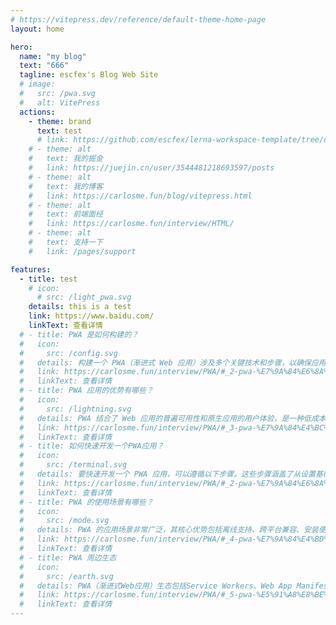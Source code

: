 ```yaml
---
# https://vitepress.dev/reference/default-theme-home-page
layout: home

hero:
  name: "my blog"
  text: "666"
  tagline: escfex's Blog Web Site
  # image:
  #   src: /pwa.svg
  #   alt: VitePress
  actions:
    - theme: brand
      text: test
      # link: https://github.com/escfex/lerna-workspace-template/tree/dev/packages/fast-pwa-sdk
    # - theme: alt
    #   text: 我的掘金
    #   link: https://juejin.cn/user/3544481218693597/posts
    # - theme: alt
    #   text: 我的博客
    #   link: https://carlosme.fun/blog/vitepress.html
    # - theme: alt
    #   text: 前端面经
    #   link: https://carlosme.fun/interview/HTML/
    # - theme: alt
    #   text: 支持一下
    #   link: /pages/support

features:
  - title: test
    # icon:
      # src: /light_pwa.svg
    details: this is a test
    link: https://www.baidu.com/
    linkText: 查看详情
  # - title: PWA 是如何构建的？
  #   icon:
  #     src: /config.svg
  #   details: 构建一个 PWA（渐进式 Web 应用）涉及多个关键技术和步骤，以确保应用具备离线能力、快速加载、可安装性等核心特性。以下是构建 PWA 的主要步骤和技术。
  #   link: https://carlosme.fun/interview/PWA/#_2-pwa-%E7%9A%84%E6%8A%80%E6%9C%AF%E6%A0%B8%E5%BF%83-%E5%A6%82%E4%BD%95%E6%9E%84%E5%BB%BApwa
  #   linkText: 查看详情
  # - title: PWA 应用的优势有哪些？
  #   icon:
  #     src: /lightning.svg
  #   details: PWA 结合了 Web 应用的普遍可用性和原生应用的用户体验，是一种低成本、高效能的跨平台应用开发解决方案，通过提供离线能力、推送通知、可安装性等特性，能够在保持用户体验的同时，降低开发、维护和分发成本。
  #   link: https://carlosme.fun/interview/PWA/#_3-pwa-%E7%9A%84%E4%BC%98%E5%8A%BF%E4%B8%8E%E5%8A%A3%E5%8A%BF
  #   linkText: 查看详情
  # - title: 如何快速开发一个PWA应用？
  #   icon:
  #     src: /terminal.svg
  #   details: 要快速开发一个 PWA 应用，可以遵循以下步骤。这些步骤涵盖了从设置基础项目到实现 PWA 核心特性的所有内容。
  #   link: https://carlosme.fun/interview/PWA/#_2-pwa-%E7%9A%84%E6%8A%80%E6%9C%AF%E6%A0%B8%E5%BF%83-%E5%A6%82%E4%BD%95%E6%9E%84%E5%BB%BApwa
  #   linkText: 查看详情
  # - title: PWA 的使用场景有哪些？
  #   icon:
  #     src: /mode.svg
  #   details: PWA 的应用场景非常广泛，其核心优势包括离线支持、跨平台兼容、安装便捷性等，使其适用于各种类型的应用和服务。无论是商业、教育、医疗还是娱乐领域，PWA 都能够提供流畅、高效和可靠的用户体验。
  #   link: https://carlosme.fun/interview/PWA/#_4-pwa-%E7%9A%84%E4%BD%BF%E7%94%A8%E5%9C%BA%E6%99%AF
  #   linkText: 查看详情
  # - title: PWA 周边生态
  #   icon:
  #     src: /earth.svg
  #   details: PWA（渐进式Web应用）生态包括Service Workers、Web App Manifest、响应式设计、离线支持、推送通知和应用缓存等技术，旨在提升Web应用的性能和用户体验，接近原生应用的功能。
  #   link: https://carlosme.fun/interview/PWA/#_5-pwa-%E5%91%A8%E8%BE%B9%E7%94%9F%E6%80%81
  #   linkText: 查看详情
---
```


<!-- <VisitorPanel></VisitorPanel> -->
<!-- <confetti /> -->
